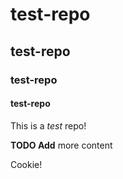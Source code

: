 # test-repo
## test-repo
### test-repo
#### test-repo
This is a _test_ repo!

**TODO Add** more content

Cookie!
